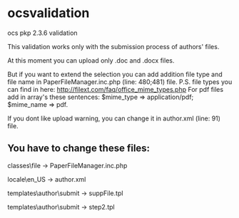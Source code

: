 # ocsvalidation
ocs pkp 2.3.6 validation

This validation works only with the submission process of authors' files.

At this moment you can upload only .doc and .docx files.

But if you want to extend the selection you can add addition file type and file name in PaperFileManager.inc.php (line: 480;481) file.
P.S. file types you can find in here: http://filext.com/faq/office_mime_types.php For pdf files add in array's these sentences: $mime_type => application/pdf; $mime_name => pdf.

If you dont like upload warning, you can change it in author.xml (line: 91) file.


You have to change these files:
-
classes\file -> PaperFileManager.inc.php

locale\en_US -> author.xml

templates\author\submit -> suppFile.tpl

templates\author\submit -> step2.tpl

